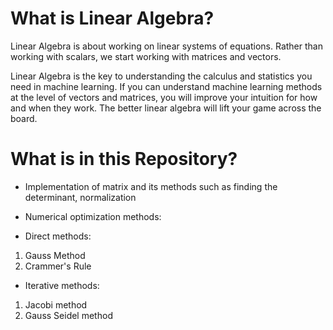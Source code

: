 # What is Linear Algebra?

Linear Algebra is about working on linear systems of equations. Rather than working with scalars, we start working with matrices and vectors. 


Linear Algebra is the key to understanding the calculus and statistics you need in machine learning. If you can understand machine learning methods at the level of vectors and matrices, you will improve your intuition for how and when they work. The better linear algebra will lift your game across the board.

# What is in this Repository?

- Implementation of matrix and its methods such as finding the determinant, normalization

- Numerical optimization methods:
 + Direct methods:
 1. Gauss Method
 2. Crammer's Rule
 + Iterative methods:
 1. Jacobi method
 2. Gauss Seidel method
 
 
